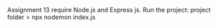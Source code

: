 Assignment 13 require Node.js and Express js.
Run the project:
project folder > npx nodemon index.js
